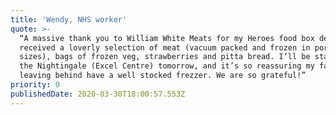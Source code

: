 ```yaml
---
title: 'Wendy, NHS worker'
quote: >-
  “A massive thank you to William White Meats for my Heroes food box delivery w
  received a loverly selection of meat (vacuum packed and frozen in portion
  sizes), bags of frozen veg, strawberries and pitta bread. I’ll be starting at
  the Nightingale (Excel Centre) tomorrow, and it’s so reassuring my family I’m
  leaving behind have a well stocked frezzer. We are so grateful!”
priority: 0
publishedDate: 2020-03-30T18:00:57.553Z
---
```

